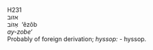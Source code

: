 <body>
  <p>H231<br>  אזוב  <br> אֵזוֹב  ‎  ‘êzôb  <br><i>ay-zobe‘ </i><br>Probably of foreign derivation; <i>hyssop: - </i>hyssop.<br></p>
 </body>